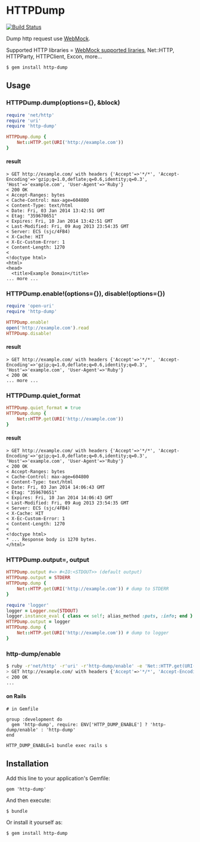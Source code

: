 # HTTPDump

[![Build Status](https://travis-ci.org/hotchpotch/http-dump.png?branch=master)](https://travis-ci.org/hotchpotch/http-dump)

Dump http request use [WebMock](https://github.com/bblimke/webmock).

Supported HTTP libraries = [WebMock supported liraries](https://github.com/bblimke/webmock#supported-http-libraries), Net::HTTP, HTTPParty, HTTPClient, Excon, more...

```
$ gem install http-dump
```

## Usage

### HTTPDump.dump(options={}, &block)

```ruby
require 'net/http'
require 'uri'
require 'http-dump'

HTTPDump.dump {
    Net::HTTP.get(URI('http://example.com'))
}
```

#### result

```
> GET http://example.com/ with headers {'Accept'=>'*/*', 'Accept-Encoding'=>'gzip;q=1.0,deflate;q=0.6,identity;q=0.3', 'Host'=>'example.com', 'User-Agent'=>'Ruby'}
< 200 OK
< Accept-Ranges: bytes
< Cache-Control: max-age=604800
< Content-Type: text/html
< Date: Fri, 03 Jan 2014 13:42:51 GMT
< Etag: "359670651"
< Expires: Fri, 10 Jan 2014 13:42:51 GMT
< Last-Modified: Fri, 09 Aug 2013 23:54:35 GMT
< Server: ECS (sjc/4FB4)
< X-Cache: HIT
< X-Ec-Custom-Error: 1
< Content-Length: 1270
<
<!doctype html>
<html>
<head>
  <title>Example Domain</title>
... more ...
```

### HTTPDump.enable!(options={}), disable!(options={})

```ruby
require 'open-uri'
require 'http-dump'

HTTPDump.enable!
open('http://example.com').read
HTTPDump.disable!
```

#### result

```
> GET http://example.com/ with headers {'Accept'=>'*/*', 'Accept-Encoding'=>'gzip;q=1.0,deflate;q=0.6,identity;q=0.3', 'Host'=>'example.com', 'User-Agent'=>'Ruby'}
< 200 OK
... more ...
```

### HTTPDump.quiet_format

```ruby
HTTPDump.quiet_format = true
HTTPDump.dump {
    Net::HTTP.get(URI('http://example.com'))
}
```

#### result

```
> GET http://example.com/ with headers {'Accept'=>'*/*', 'Accept-Encoding'=>'gzip;q=1.0,deflate;q=0.6,identity;q=0.3', 'Host'=>'example.com', 'User-Agent'=>'Ruby'}
< 200 OK
< Accept-Ranges: bytes
< Cache-Control: max-age=604800
< Content-Type: text/html
< Date: Fri, 03 Jan 2014 14:06:43 GMT
< Etag: "359670651"
< Expires: Fri, 10 Jan 2014 14:06:43 GMT
< Last-Modified: Fri, 09 Aug 2013 23:54:35 GMT
< Server: ECS (sjc/4FB4)
< X-Cache: HIT
< X-Ec-Custom-Error: 1
< Content-Length: 1270
<
<!doctype html>
* ... Response body is 1270 bytes.
</html>

```

### HTTPDump.output=, output

```ruby
HTTPDump.output #=> #<IO:<STDOUT>> (default output)
HTTPDump.output = STDERR
HTTPDump.dump {
    Net::HTTP.get(URI('http://example.com')) # dump to STDERR
}

require 'logger'
logger = Logger.new(STDOUT)
logger.instance_eval { class << self; alias_method :puts, :info; end }
HTTPDump.output = logger
HTTPDump.dump {
    Net::HTTP.get(URI('http://example.com')) # dump to logger
}
```

### http-dump/enable

```sh
$ ruby -r'net/http' -r'uri' -r'http-dump/enable' -e 'Net::HTTP.get(URI("http://example.com/"))'
> GET http://example.com/ with headers {'Accept'=>'*/*', 'Accept-Encoding'=>'gzip;q=1.0,deflate;q=0.6,identity;q=0.3', 'Host'=>'example.com', 'User-Agent'=>'Ruby'}
< 200 OK
...
```

#### on Rails

```
# in Gemfile

group :development do
  gem 'http-dump', require: ENV['HTTP_DUMP_ENABLE'] ? 'http-dump/enable' : 'http-dump'
end
```

```
HTTP_DUMP_ENABLE=1 bundle exec rails s
```

## Installation

Add this line to your application's Gemfile:

    gem 'http-dump'

And then execute:

    $ bundle

Or install it yourself as:

    $ gem install http-dump

